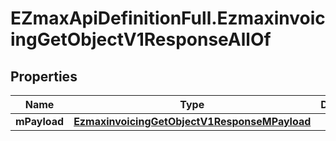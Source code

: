 # EZmaxApiDefinitionFull.EzmaxinvoicingGetObjectV1ResponseAllOf

## Properties

Name | Type | Description | Notes
------------ | ------------- | ------------- | -------------
**mPayload** | [**EzmaxinvoicingGetObjectV1ResponseMPayload**](EzmaxinvoicingGetObjectV1ResponseMPayload.md) |  | 



